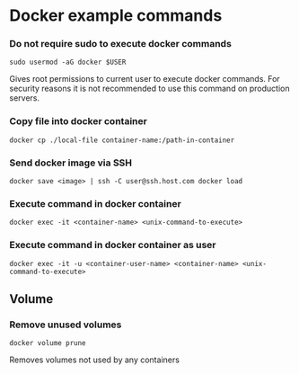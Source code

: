 # Docker example commands

### Do not require sudo to execute docker commands

```
sudo usermod -aG docker $USER
```

Gives root permissions to current user to execute docker commands. For security reasons it is
not recommended to use this command on production servers. 

### Copy file into docker container

```
docker cp ./local-file container-name:/path-in-container
```

### Send docker image via SSH

```
docker save <image> | ssh -C user@ssh.host.com docker load
```

### Execute command in docker container

```
docker exec -it <container-name> <unix-command-to-execute>
```

### Execute command in docker container as user

```
docker exec -it -u <container-user-name> <container-name> <unix-command-to-execute>
```

## Volume

### Remove unused volumes

```
docker volume prune
```

Removes volumes not used by any containers